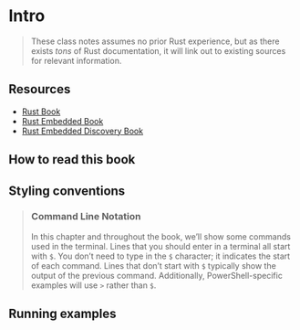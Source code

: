 # Intro

> These class notes assumes no prior Rust experience, but as there exists _tons_ of Rust documentation, it will link out to existing sources for relevant information.  

## Resources

* [Rust Book](https://doc.rust-lang.org/stable/book/)
* [Rust Embedded Book](https://docs.rust-embedded.org/book/)
* [Rust Embedded Discovery Book](https://docs.rust-embedded.org/discovery/)

## How to read this book

## Styling conventions

> ### Command Line Notation
>
> In this chapter and throughout the book, we’ll show some commands used in the
> terminal. Lines that you should enter in a terminal all start with `$`. You
> don’t need to type in the `$` character; it indicates the start of each
> command. Lines that don’t start with `$` typically show the output of the
> previous command. Additionally, PowerShell-specific examples will use `>`
> rather than `$`.

## Running examples
